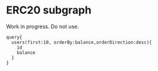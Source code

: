 # ERC20 subgraph

Work in progress. Do not use.

```
query{
  users(first:10, orderBy:balance,orderDirection:desc){
    id
    balance
  }
}
```
